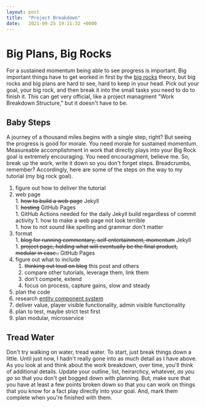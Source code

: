 ```yaml
---
layout: post
title:  "Project Breakdown"
date:   2021-09-25 19:11:32 +0000
---
```


# Big Plans, Big Rocks
For a sustained momentum being able to see progress is important. Big important things have to get worked in first by the [big rocks][big-rocks] theory, but big rocks and big plans are hard to see, hard to keep in your head. Pick out your goal, your big rock, and then break it into the small tasks you need to do to finish it. This can get very official, like a project managment "Work Breakdown Structure," but it doesn't have to be.

## Baby Steps
A journey of a thousand miles begins with a single step, right? But seeing the progress is good for morale. You need morale for sustained momentum. Measureable accomplishment in work that directly plays into your Big Rock goal is extremely encouraging. You need encouragment, believe me. So, break up the work, write it down so you don't forget steps. Breadcrumbs, remember? Accordingly, here are some of the steps on the way to my tutorial (my big rock goal).  

1. figure out how to deliver the tutorial  
  1. web page  
    1. ~~how to build a web page~~ Jekyll  
    1. ~~hosting~~ GitHub Pages  
    1. GitHub Actions needed for the daily Jekyll build regardless of commit activity
    1. how to make a web page not look terrible  
    1. how to not sound like spelling and grammar don't matter  
  1. format  
    1. ~~blog for running commentary, self entertainment, momentum~~ Jekyll  
    1. ~~project page, holding what will eventually be the final product, modular in case..~~ GitHub Pages  
1. figure out what to include  
    1. ~~thinking out loud on blog~~ this post and others  
    1. compare other tutorials, leverage them, link them  
    1. don't compete, extend  
    1. focus on process, capture gains, slow and steady  
1. plan the code  
  1. research [entity component system][ecs]  
  1. deliver value, player visible functionality, admin visible functionality  
  1. plan to test, maybe strict test first  
  1. plan modular, microservice  

## Tread Water
Don't try walking on water, tread water. To start, just break things down a little. Until just now, I hadn't really gone into as much detail as I have above. As you look at and think about the work breakdown, over time, you'll think of additional details. Update your outline, list, heirarchcy, whatever, *as you go* so that you don't get bogged down with planning. But, make sure that you have at least a few points broken down so that you can work on things that you know for a fact play directly into your goal. And, mark them complete when you're finished with them.  

[big-rocks]: https://jeffshore.com/2011/08/big-rock-theory/
[ecs]: https://en.wikipedia.org/wiki/Entity_component_system
